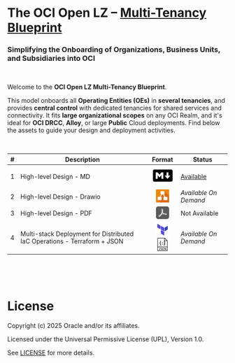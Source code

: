 # **The OCI Open LZ &ndash; [Multi-Tenancy Blueprint](#)**

### Simplifying the Onboarding of Organizations, Business Units, and Subsidiaries into OCI

&nbsp;  

Welcome to the **OCI Open LZ Multi-Tenancy Blueprint**. 

This model onboards all **Operating Entities (OEs)** in **several tenancies**, and provides **central control** with dedicated tenancies for shared services and connectivity. It fits **large organizational scopes** on any OCI Realm, and it's ideal for **OCI DRCC**, **Alloy**, or large **Public** Cloud deployments. Find below the assets to guide your design and deployment activities.


&nbsp; 

| # | Description | Format   | Status |  
|---|---|:-:|---|
| 1 | High-level Design - MD | <img src="../../commons/images/icon_md.jpg" width="45">  |  [Available](/blueprints/multi-tenancy/design/readme.md) |
| 2 | High-level Design - Drawio | <img src="../../commons/images/icon_drawio.jpg" width="30"> | *Available On Demand*
| 3 | High-level Design - PDF | <img src="../../commons/images/icon_pdf_grayed.jpg" width="30"> | Not Available |
| 4 | Multi-stack Deployment for Distributed IaC Operations - Terraform + JSON |  <img src="../../commons/images/icon_terraform.jpg" width="32"><img src="../../commons/images/icon_json.jpg" width="30">  | *Available On Demand* |


&nbsp; 

&nbsp; 

# License

Copyright (c) 2025 Oracle and/or its affiliates.

Licensed under the Universal Permissive License (UPL), Version 1.0.

See [LICENSE](/LICENSE.txt) for more details.
